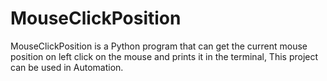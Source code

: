 # MouseClickPosition
MouseClickPosition is a Python program that can get the current mouse position on left click on the mouse and prints it in the terminal, This project can be used in Automation.
